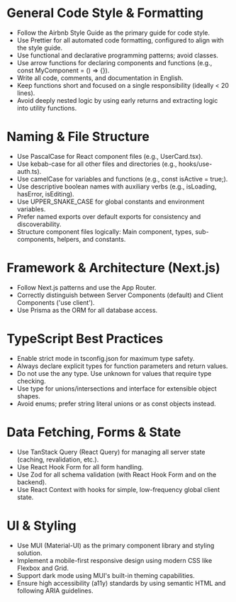 # General Code Style & Formatting

* Follow the Airbnb Style Guide as the primary guide for code style.
* Use Prettier for all automated code formatting, configured to align with the style guide.
* Use functional and declarative programming patterns; avoid classes.
* Use arrow functions for declaring components and functions (e.g., const MyComponent = () => {}).
* Write all code, comments, and documentation in English.
* Keep functions short and focused on a single responsibility (ideally < 20 lines).
* Avoid deeply nested logic by using early returns and extracting logic into utility functions.

# Naming & File Structure

* Use PascalCase for React component files (e.g., UserCard.tsx).
* Use kebab-case for all other files and directories (e.g., hooks/use-auth.ts).
* Use camelCase for variables and functions (e.g., const isActive = true;).
* Use descriptive boolean names with auxiliary verbs (e.g., isLoading, hasError, isEditing).
* Use UPPER_SNAKE_CASE for global constants and environment variables.
* Prefer named exports over default exports for consistency and discoverability.
* Structure component files logically: Main component, types, sub-components, helpers, and constants.

# Framework & Architecture (Next.js)

* Follow Next.js patterns and use the App Router.
* Correctly distinguish between Server Components (default) and Client Components ('use client').
* Use Prisma as the ORM for all database access.

# TypeScript Best Practices

* Enable strict mode in tsconfig.json for maximum type safety.
* Always declare explicit types for function parameters and return values.
* Do not use the any type. Use unknown for values that require type checking.
* Use type for unions/intersections and interface for extensible object shapes.
* Avoid enums; prefer string literal unions or as const objects instead.

# Data Fetching, Forms & State

* Use TanStack Query (React Query) for managing all server state (caching, revalidation, etc.).
* Use React Hook Form for all form handling.
* Use Zod for all schema validation (with React Hook Form and on the backend).
* Use React Context with hooks for simple, low-frequency global client state.

# UI & Styling

* Use MUI (Material-UI) as the primary component library and styling solution.
* Implement a mobile-first responsive design using modern CSS like Flexbox and Grid.
* Support dark mode using MUI's built-in theming capabilities.
* Ensure high accessibility (a11y) standards by using semantic HTML and following ARIA guidelines.
